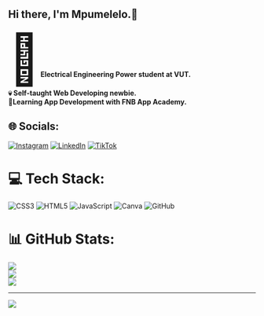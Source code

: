 ## Hi there, I'm Mpumelelo.👋
<b>
<span style='font-size:100px;'>&#128119;</span>Electrical Engineering Power student at VUT.
<br>
💀 Self-taught Web Developing newbie.
<br>
💫Learning App Development with FNB App Academy.
</b>


## 🌐 Socials:
[![Instagram](https://img.shields.io/badge/Instagram-%23E4405F.svg?logo=Instagram&logoColor=white)](https://instagram.com/outcastdaboii) [![LinkedIn](https://img.shields.io/badge/LinkedIn-%230077B5.svg?logo=linkedin&logoColor=white)](https://linkedin.com/in/https://www.linkedin.com/in/mpumelelo-mzimase-b1a2ba276/) [![TikTok](https://img.shields.io/badge/TikTok-%23000000.svg?logo=TikTok&logoColor=white)](https://tiktok.com/@outcastdaboii) 

# 💻 Tech Stack:
![CSS3](https://img.shields.io/badge/css3-%231572B6.svg?style=for-the-badge&logo=css3&logoColor=white) ![HTML5](https://img.shields.io/badge/html5-%23E34F26.svg?style=for-the-badge&logo=html5&logoColor=white) ![JavaScript](https://img.shields.io/badge/javascript-%23323330.svg?style=for-the-badge&logo=javascript&logoColor=%23F7DF1E) ![Canva](https://img.shields.io/badge/Canva-%2300C4CC.svg?style=for-the-badge&logo=Canva&logoColor=white) ![GitHub](https://img.shields.io/badge/github-%23121011.svg?style=for-the-badge&logo=github&logoColor=white)
# 📊 GitHub Stats:
![](https://github-readme-stats.vercel.app/api?username=mpumelelomzimase&theme=radical&hide_border=false&include_all_commits=false&count_private=false)<br/>
![](https://nirzak-streak-stats.vercel.app/?user=mpumelelomzimase&theme=radical&hide_border=false)<br/>
![](https://github-readme-stats.vercel.app/api/top-langs/?username=mpumelelomzimase&theme=radical&hide_border=false&include_all_commits=false&count_private=false&layout=compact)

---
[![](https://visitcount.itsvg.in/api?id=mpumelelomzimase&icon=0&color=0)](https://visitcount.itsvg.in)

<!-- Proudly created with GPRM ( https://gprm.itsvg.in ) -->
